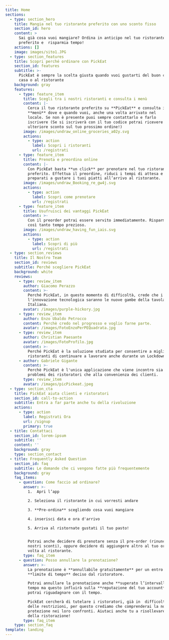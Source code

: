 ```yaml
---
title: Home
sections:
  - type: section_hero
    title: Mangia nel tuo ristorante preferito con uno sconto fisso
    section_id: hero
    content: >
      Sai già cosa vuoi mangiare? Ordina in anticipo nel tuo ristorante
      preferito e  risparmia tempo!
    actions: []
    image: images/sito1.JPG
  - type: section_features
    title: Scopri perché ordinare con PickEat
    section_id: features
    subtitle: >-
      PickEat è sempre la scelta giusta quando vuoi gustarti del buon cibo a
      casa o al ristorante
    background: gray
    features:
      - type: feature_item
        title: Scegli tra i nostri ristoranti e consulta i menù
        content: |-
          Cerca il tuo ristorante preferito su **PickEat** e consulta i
          **menù** dove e quando vuoi, anche una volta arrivato nel
          locale. Se non è presente puoi sempre contattarlo e farlo
          iscrivere (Se si iscriverà con il tuo codice potrai ricevere un
          ulteriore sconto sul tuo prossimo ordine!)
        image: /images/undraw_online_groceries_a02y.svg
        actions:
          - type: action
            label: Scopri i ristoranti
            url: /registrati
      - type: feature_item
        title: Prenota e preordina online
        content: |-
          Con PickEat basta **un click** per prenotare nel tuo ristorante
          preferito. Effettua il preordine, riduci i tempi di attesa e
          preparati a gustare i tuoi piatti all’arrivo al ristorante.
        image: /images/undraw_Booking_re_gw4j.svg
        actions:
          - type: action
            label: Scopri come prenotare
            url: /registrati
      - type: feature_item
        title: Usufruisci dei vantaggi PickEat
        content: >-
          Con il preorder potrai essere servito immediatamente. Risparmierai
          così tanto tempo prezioso.
        image: /images/undraw_having_fun_iais.svg
        actions:
          - type: action
            label: Scopri di più
            url: /registrati
  - type: section_reviews
    title: Il Nostro Team
    section_id: reviews
    subtitle: Perché scegliere PickEat
    background: white
    reviews:
      - type: review_item
        author: Giacomo Perazzo
        content: >-
          Perché PickEat, in questo momento di difficoltà, crede che i giovani e
          l'innovazione tecnologica saranno le nuove gambe della tavola
          Italiana.
        avatar: /images/purple-hickory.jpg
      - type: review_item
        author: Enzo Ubaldo Petrocco
        content: Perchè credo nel progresso e voglio farne parte.
        avatar: /images/FotoEnzoPerPEQuadrata.jpg
      - type: review_item
        author: Christian Paesante
        avatar: /images/FotoProfilo.jpg
        content: >-
          Perché PickEat è la soluzione studiata per consentire a migliaia di
          ristoranti di continuare a lavorare anche durante un Lockdown.
      - author: Gabriele Gigante
        content: >-
          Perchè PickEat è l'unica applicazione che viene incontro sia ai
          problemi dei ristoratori che alla convenienza dei clienti.
        type: review_item
        avatar: /images/picPickeat.jpeg
  - type: section_cta
    title: PickEat aiuta clienti e ristoratori
    section_id: call-to-action
    subtitle: Entra a far parte anche tu della rivoluzione
    actions:
      - type: action
        label: Registrati Ora
        url: /signup
        primary: true
  - title: Contattaci
    section_id: lorem-ipsum
    subtitle: ''
    content: ''
    background: gray
    type: section_contact
  - title: Frequently Asked Question
    section_id: faq
    subtitle: Le domande che ci vengono fatte più frequentemente
    background: gray
    faq_items:
      - question: Come faccio ad ordinare?
        answer: >-
          1.  Apri l’app

          2. Seleziona il ristorante in cui vorresti andare

          3. **Pre-ordina** scegliendo cosa vuoi mangiare

          4. inserisci data e ora d'arrivo

          5. Arriva al ristornate gustati il tuo pasto!


          Potrai anche decidere di prenotare senza il pre-order (rinunciando ai
          nostri sconti), oppure decidere di aggiungere altro al tuo ordine una
          volta al ristorante.
        type: faq_item
      - question: Posso annullare la prenotazione?
        answer: >-
          La prenotazione è **annullabile gratuitamente** per un entro un
          **limite di tempo** deciso dal ristoratore.

          Potrai annullare la prenotazione anche **superato l’intervallo** di
          tempo ma questo influirà sulla **reputazione del tuo account** che
          potrai riguadagnare con il tempo.

          PickEat cercherà di tutelare i ristoratori, già in  difficoltà a causa
          delle restrizioni, per questo crediamo che comprenderai la nostra
          protezione nei loro confronti. Aiutaci anche tu a risollevare il mondo
          della ristorazione!
        type: faq_item
    type: section_faq
template: landing
---
```


